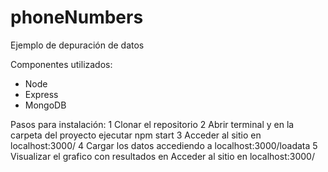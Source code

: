 # phoneNumbers
Ejemplo de depuración de datos

Componentes utilizados:
- Node
- Express
- MongoDB

Pasos para instalación:
1 Clonar el repositorio
2 Abrir terminal y en la carpeta del proyecto ejecutar npm start
3 Acceder al sitio en localhost:3000/
4 Cargar los datos accediendo a localhost:3000/loadata
5 Visualizar el grafico con resultados en Acceder al sitio en localhost:3000/
